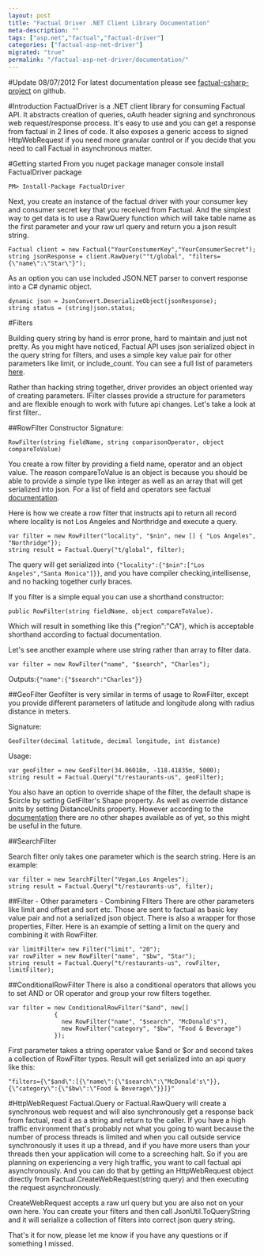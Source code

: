 ```yaml
---
layout: post
title: "Factual Driver .NET Client Library Documentation"
meta-description: ""
tags: ["asp.net","factual","factual-driver"]
categories: ["factual-asp-net-driver"]
migrated: "true"
permalink: "/factual-asp-net-driver/documentation/"
---
```

#Update 08/07/2012 
For latest documentation please see [factual-csharp-project][1] on github.

#Introduction
FactualDriver is a .NET client library for consuming Factual API. It abstracts creation of queries, oAuth header signing and synchronous web request/response process. It's easy to use and you can get a response from factual in 2 lines of code. It also exposes a generic access to signed HttpWebRequest if you need more granular control or if you decide that you need to call Factual in asynchronous matter. 

#Getting started
From you nuget package manager console install FactualDriver package

    PM> Install-Package FactualDriver

Next, you create an instance of the factual driver with your consumer key and consumer secret key that you received from Factual. And the simplest way to get data is to use a RawQuery function which will take table name as the first parameter and your raw url query and return you a json result string.

    Factual client = new Factual("YourConstumerKey","YourConsumerSecret");
    string jsonResponse = client.RawQuery(""t/global", "filters={\"name\":\"Star\"}");

As an option you can use included JSON.NET parser to convert response into a C# dynamic object.

    dynamic json = JsonConvert.DeserializeObject(jsonResponse);
    string status = (string)json.status;

#Filters

Building query string by hand is error prone, hard to maintain and just not pretty. As you might have noticed, Factual API uses json serialized object in the query string for filters, and uses a simple key value pair for other parameters like limit, or include_count. You can see a full list of parameters [here][2].

Rather than hacking string together, driver provides an object oriented way of creating parameters. IFilter classes provide a structure for parameters and are flexible enough to work with future api changes. Let's take a look at first filter..

##RowFilter
Constructor Signature:

    RowFilter(string fieldName, string comparisonOperator, object compareToValue)

You create a row filter by providing a field name, operator and an object value. The reason compareToValue is an object is because you should be able to provide a simple type like integer as well as an array that will get serialized into json. For a list of field and operators see factual [documentation][3].  

Here is how we create a row filter that instructs api to return all record where locality is not Los Angeles and Northridge and execute a query.

    var filter = new RowFilter("locality", "$nin", new [] { "Los Angeles", "Northridge"});
    string result = Factual.Query("t/global", filter);

The query will get serialized into `{"locality":{"$nin":["Los Angeles","Santa Monica"]}}`, and you have compiler checking,intellisense, and no hacking together curly braces. 

If you filter is a simple equal you can use a shorthand constructor: 

    public RowFilter(string fieldName, object compareToValue). 

Which will result in something like this {"region":"CA"}, which is acceptable shorthand according to factual documentation.

Let's see another example where use string rather than array to filter data.

    var filter = new RowFilter("name", "$search", "Charles"); 
Outputs:`{"name":{"$search":"Charles"}}`

##GeoFilter
Geofilter is very similar in terms of usage to RowFilter, except you provide different parameters of latitude and longitude along with radius distance in meters.

Signature:

    GeoFilter(decimal latitude, decimal longitude, int distance)

Usage:

    var geoFilter = new GeoFilter(34.06018m, -118.41835m, 5000);
    string result = Factual.Query("t/restaurants-us", geoFilter);

You also have an option to override shape of the filter, the default shape is $circle by setting GetFilter's Shape property. As well as override distance units by setting DistanceUnits property. However according to the [documentation][4] there are no other shapes available as of yet, so this might be useful in the future.

##SearchFilter

Search filter only takes one parameter which is the search string. Here is an example:

    var filter = new SearchFilter("Vegan,Los Angeles");
    string result = Factual.Query("t/restaurants-us", filter);

##Filter - Other parameters - Combining FIlters
There are other parameters like limit and offset and sort etc. Those are sent to factual as basic key value pair and not a serialized json object. There is also a wrapper for those properties, Filter. Here is an example of setting a limit on the query and combining it with RowFilter.

    var limitFilter= new Filter("limit", "20");
    var rowFilter = new RowFilter("name", "$bw", "Star");
    string result = Factual.Query("t/restaurants-us", rowFilter, limitFilter);


##ConditionalRowFilter
There is also a conditional operators that allows you to set AND or OR operator and group your row filters together.

    var filter = new ConditionalRowFilter("$and", new[]
                 {
                   new RowFilter("name", "$search", "McDonald's"),
                   new RowFilter("category", "$bw", "Food & Beverage")
                 });

First parameter takes a string operator value $and or $or and second takes a collection of RowFilter types. Result will get serialized into an api query like this: 

    "filters={\"$and\":[{\"name\":{\"$search\":\"McDonald's\"}},{\"category\":{\"$bw\":\"Food & Beverage\"}}]}"

#HttpWebRequest
Factual.Query or Factual.RawQuery will create a synchronous web request and will also synchronously get a response back from factual, read it as a string and return to the caller. If you have a high traffic environment that's probably not what you going to want because the number of process threads is limited and when you call outside service synchronously it uses it up a thread, and if you have more users than your threads then your application will come to a screeching halt. So if you are planning on experiencing a very high traffic, you want to call factual api asynchronously. And you can do that by getting an HttpWebRequest object directly from Factual.CreateWebRequest(string query) and then executing the request asynchronously. 

CreateWebRequest accepts a raw url query but you are also not on your own here. You can create your filters and then call JsonUtil.ToQueryString and it will serialize a collection of filters into correct json query string. 

That's it for now, please let me know if you have any questions or if something I missed. 


  [1]: https://github.com/Factual/factual-csharp-driver
  [2]: http://developer.factual.com/display/docs/Core+API+-+Read#CoreAPI-Read-OptionalParameters
  [3]: http://developer.factual.com/display/docs/Core+API+-+Row+Filters
  [4]: http://developer.factual.com/display/docs/Core+API+-+Geo+Filters